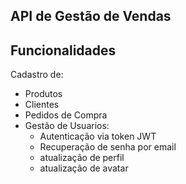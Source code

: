 ## API de Gestão de Vendas

## Funcionalidades

Cadastro de:
 - Produtos
 - Clientes
 - Pedidos de Compra
 - Gestão de Usuarios:
    - Autenticação via token JWT
    - Recuperação de senha por email
    - atualização de perfil
    - atualização de avatar

